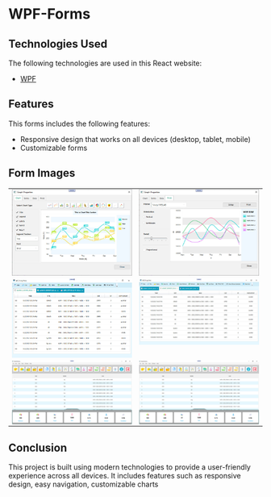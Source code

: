 # WPF-Forms

## Technologies Used
The following technologies are used in this React website: 
* [WPF](https://github.com/axios/axios)



 ## Features 
This forms includes the following features: 
* Responsive design that works on all devices (desktop, tablet, mobile) 
* Customizable forms



## Form Images

  <table style="padding: 0; border=0;">
  <tr style="padding: 10; border=0;">
    <td valign="top"><img src="Forms/graph_properties_chart.jpg" title="Design" width="500" style="display: inline-block; margin: 0 auto; vertical-align:top;"></td>
    <td valign="top"><img src="Forms/graph_properties_printt.jpg" title="Design" width="500" style="display: inline-block; margin: 0 auto; vertical-align:top;"></td>
  </tr>
  
  
  <tr>
    <td valign="top"><img src="Forms/ASCII_Log_View.jpg" title="Design" width="500" style="display: inline-block; margin: 0 auto; vertical-align:top;"></td>
    <td valign="top"><img src="Forms/ASCII_Log_View2.jpg" title="Design" width="500" style="display: inline-block; margin: 0 auto; vertical-align:top;"></td>
  </tr>
  
  
  <tr>    
      <td valign="top"><img src="Forms/window1.jpg" title="Design" width="500" style="display: inline-block; margin: 0 auto; vertical-align:top;"></td>
      <td valign="top"><img src="Forms/window1.jpg" title="Design" width="500" style="display: inline-block; margin: 0 auto; vertical-align:top;"></td>
  </tr>
 </table>

 ## Conclusion  
This project is built using modern technologies to provide a user-friendly experience across all devices. It includes features such as responsive design, easy navigation, customizable charts
